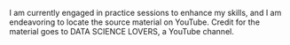 I am currently engaged in practice sessions to enhance my skills, and I am endeavoring to locate the source material on YouTube. 
Credit for the material goes to DATA SCIENCE LOVERS, a YouTube channel.
